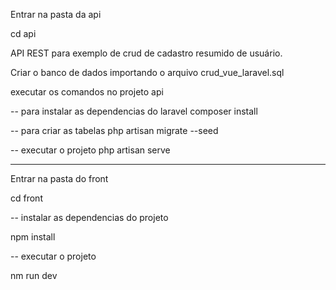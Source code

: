 Entrar na pasta da api

cd api

API REST para exemplo de crud de cadastro resumido de usuário.

Criar o banco de dados importando o arquivo crud_vue_laravel.sql

executar os comandos no projeto api

-- para instalar as dependencias do laravel
composer install

-- para criar as tabelas
php artisan migrate --seed

-- executar o projeto
php artisan serve


-------------------------------------------

Entrar na pasta do front

cd front

-- instalar as dependencias do projeto

npm install

-- executar o projeto

nm run dev


